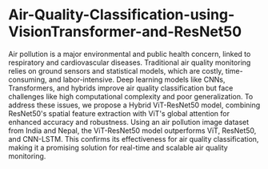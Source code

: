 # Air-Quality-Classification-using-VisionTransformer-and-ResNet50

Air pollution is a major environmental and public health concern, linked to respiratory and cardiovascular diseases. Traditional air quality monitoring relies on ground sensors and statistical models, which are costly, time-consuming, and labor-intensive. Deep learning models like CNNs, Transformers, and hybrids improve air quality classification but face challenges like high computational complexity and poor generalization. To address these issues, we propose a Hybrid ViT-ResNet50 model, combining ResNet50's spatial feature extraction with ViT's global attention for enhanced accuracy and robustness. Using an air pollution image dataset from India and Nepal, the ViT-ResNet50 model outperforms ViT, ResNet50, and CNN-LSTM. This confirms its effectiveness for air quality classification, making it a promising solution for real-time and scalable air quality monitoring.
